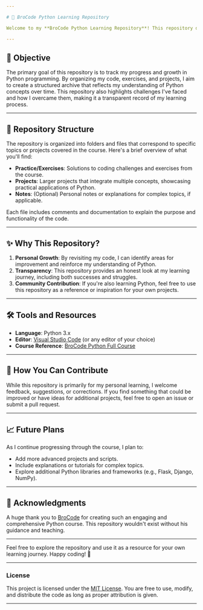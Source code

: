 ```yaml
---

# 🚀 BroCode Python Learning Repository

Welcome to my **BroCode Python Learning Repository**! This repository documents my journey through the [BroCode Python course](https://www.youtube.com/watch?v=XKHEtdqhLK8), where I explore and practice Python programming concepts. It serves as both a personal reference and a resource for others who are also learning Python.

---
```


## 🎯 Objective

The primary goal of this repository is to track my progress and growth in Python programming. By organizing my code, exercises, and projects, I aim to create a structured archive that reflects my understanding of Python concepts over time. This repository also highlights challenges I've faced and how I overcame them, making it a transparent record of my learning process.

---

## 📂 Repository Structure

The repository is organized into folders and files that correspond to specific topics or projects covered in the course. Here's a brief overview of what you'll find:

- **Practice/Exercises**: Solutions to coding challenges and exercises from the course.
- **Projects**: Larger projects that integrate multiple concepts, showcasing practical applications of Python.
- **Notes**: (Optional) Personal notes or explanations for complex topics, if applicable.

Each file includes comments and documentation to explain the purpose and functionality of the code.

---

## ✨ Why This Repository?

1. **Personal Growth**: By revisiting my code, I can identify areas for improvement and reinforce my understanding of Python.
2. **Transparency**: This repository provides an honest look at my learning journey, including both successes and struggles.
3. **Community Contribution**: If you're also learning Python, feel free to use this repository as a reference or inspiration for your own projects.

---

## 🛠️ Tools and Resources

- **Language**: Python 3.x
- **Editor**: [Visual Studio Code](https://code.visualstudio.com/) (or any editor of your choice)
- **Course Reference**: [BroCode Python Full Course](https://www.youtube.com/watch?v=XKHEtdqhLK8)

---

## 🤝 How You Can Contribute

While this repository is primarily for my personal learning, I welcome feedback, suggestions, or corrections. If you find something that could be improved or have ideas for additional projects, feel free to open an issue or submit a pull request.

---

## 📈 Future Plans

As I continue progressing through the course, I plan to:
- Add more advanced projects and scripts.
- Include explanations or tutorials for complex topics.
- Explore additional Python libraries and frameworks (e.g., Flask, Django, NumPy).

---

## 🌟 Acknowledgments

A huge thank you to [BroCode](https://www.youtube.com/@BroCodez) for creating such an engaging and comprehensive Python course. This repository wouldn't exist without his guidance and teaching.

---

Feel free to explore the repository and use it as a resource for your own learning journey. Happy coding! 🚀

---

### License

This project is licensed under the [MIT License](LICENSE). You are free to use, modify, and distribute the code as long as proper attribution is given.

---
